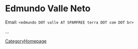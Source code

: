 # Edmundo Valle Neto

Email: `<edmundo DOT valle AT SPAMFREE terra DOT com DOT br>`

...

[CategoryHomepage](/CategoryHomepage)
